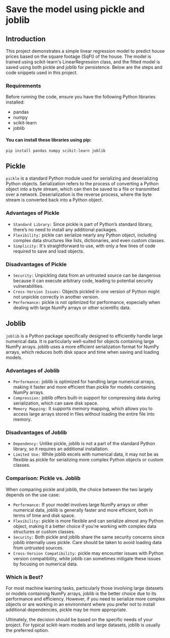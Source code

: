 # Save the model using pickle and joblib

## Introduction

This project demonstrates a simple linear regression model to predict house prices based on the square footage (SqFt) of the house. The model is trained using scikit-learn's LinearRegression class, and the fitted model is saved using both pickle and joblib for persistence. Below are the steps and code snippets used in this project.

### Requirements

Before running the code, ensure you have the following Python libraries installed:

- pandas
- numpy
- scikit-learn
- joblib

#### You can install these libraries using pip:
```
pip install pandas numpy scikit-learn joblib
```

## Pickle

`pickle` is a standard Python module used for serializing and deserializing Python objects. Serialization refers to the process of converting a Python object into a byte stream, which can then be saved to a file or transmitted over a network. Deserialization is the reverse process, where the byte stream is converted back into a Python object.

### Advantages of Pickle

- `Standard Library:` Since pickle is part of Python’s standard library, there’s no need to install any additional packages.
- `Flexibility:` pickle can serialize nearly any Python object, including complex data structures like lists, dictionaries, and even custom classes.
- `Simplicity:` It's straightforward to use, with only a few lines of code required to save and load objects.

### Disadvantages of Pickle

- `Security:` Unpickling data from an untrusted source can be dangerous because it can execute arbitrary code, leading to potential security vulnerabilities.
- `Cross-Version Issues:` Objects pickled in one version of Python might not unpickle correctly in another version.
- `Performance:` pickle is not optimized for performance, especially when dealing with large NumPy arrays or other scientific data.

## Joblib

`joblib` is a Python package specifically designed to efficiently handle large numerical data. It is particularly well-suited for objects containing large NumPy arrays. joblib uses a more efficient serialization format for NumPy arrays, which reduces both disk space and time when saving and loading models.

### Advantages of Joblib

- `Performance:` joblib is optimized for handling large numerical arrays, making it faster and more efficient than pickle for models containing NumPy arrays.
- `Compression:` joblib offers built-in support for compressing data during serialization, which can save disk space.
- `Memory Mapping:` It supports memory mapping, which allows you to access large arrays stored in files without loading the entire file into memory.

### Disadvantages of Joblib

- `Dependency:` Unlike pickle, joblib is not a part of the standard Python library, so it requires an additional installation.
- `Limited Use:` While joblib excels with numerical data, it may not be as flexible as pickle for serializing more complex Python objects or custom classes.

### Comparison: Pickle vs. Joblib
When comparing pickle and joblib, the choice between the two largely depends on the use case:

- `Performance:` If your model involves large NumPy arrays or other numerical data, joblib is generally faster and more efficient, both in terms of time and disk space.
- `Flexibility:` pickle is more flexible and can serialize almost any Python object, making it a better choice if you're working with complex data structures or custom classes.
- `Security:` Both pickle and joblib share the same security concerns since joblib internally uses pickle. Care should be taken to avoid loading data from untrusted sources.
- `Cross-Version Compatibility:` pickle may encounter issues with Python version compatibility, while joblib can sometimes mitigate these issues by focusing on numerical data.

### Which is Best?
For most machine learning tasks, particularly those involving large datasets or models containing NumPy arrays, joblib is the better choice due to its performance and efficiency. However, if you need to serialize more complex objects or are working in an environment where you prefer not to install additional dependencies, pickle may be more appropriate.

Ultimately, the decision should be based on the specific needs of your project. For typical scikit-learn models and large datasets, joblib is usually the preferred option.



